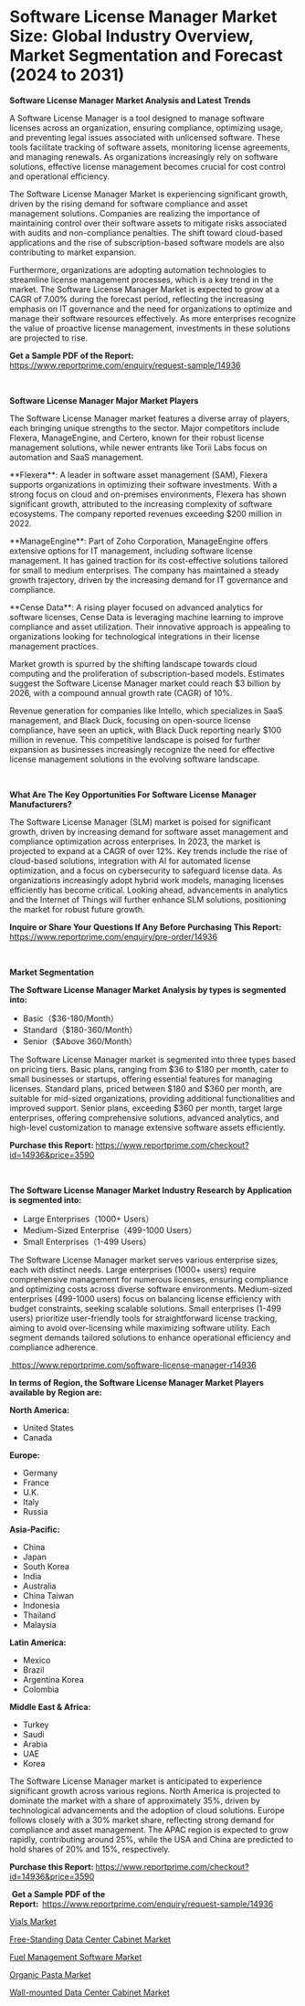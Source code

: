 <p><h1>Software License Manager Market Size: Global Industry Overview, Market Segmentation and Forecast (2024 to 2031)</h1></p><p><strong>Software License Manager Market Analysis and Latest Trends</strong></p>
<p><p>A Software License Manager is a tool designed to manage software licenses across an organization, ensuring compliance, optimizing usage, and preventing legal issues associated with unlicensed software. These tools facilitate tracking of software assets, monitoring license agreements, and managing renewals. As organizations increasingly rely on software solutions, effective license management becomes crucial for cost control and operational efficiency.</p><p>The Software License Manager Market is experiencing significant growth, driven by the rising demand for software compliance and asset management solutions. Companies are realizing the importance of maintaining control over their software assets to mitigate risks associated with audits and non-compliance penalties. The shift toward cloud-based applications and the rise of subscription-based software models are also contributing to market expansion.</p><p>Furthermore, organizations are adopting automation technologies to streamline license management processes, which is a key trend in the market. The Software License Manager Market is expected to grow at a CAGR of 7.00% during the forecast period, reflecting the increasing emphasis on IT governance and the need for organizations to optimize and manage their software resources effectively. As more enterprises recognize the value of proactive license management, investments in these solutions are projected to rise.</p></p>
<p><strong>Get a Sample PDF of the Report:&nbsp;</strong> <a href="https://www.reportprime.com/enquiry/request-sample/14936?utm_campaign=1789&utm_medium=2&utm_source=Github&utm_content=ia&utm_term=29112024&utm_id=software-license-manager">https://www.reportprime.com/enquiry/request-sample/14936</a></p>
<p>&nbsp;</p>
<p><strong>Software License Manager Major Market Players</strong></p>
<p><p>The Software License Manager market features a diverse array of players, each bringing unique strengths to the sector. Major competitors include Flexera, ManageEngine, and Certero, known for their robust license management solutions, while newer entrants like Torii Labs focus on automation and SaaS management.</p><p>**Flexera**: A leader in software asset management (SAM), Flexera supports organizations in optimizing their software investments. With a strong focus on cloud and on-premises environments, Flexera has shown significant growth, attributed to the increasing complexity of software ecosystems. The company reported revenues exceeding $200 million in 2022.</p><p>**ManageEngine**: Part of Zoho Corporation, ManageEngine offers extensive options for IT management, including software license management. It has gained traction for its cost-effective solutions tailored for small to medium enterprises. The company has maintained a steady growth trajectory, driven by the increasing demand for IT governance and compliance.</p><p>**Cense Data**: A rising player focused on advanced analytics for software licenses, Cense Data is leveraging machine learning to improve compliance and asset utilization. Their innovative approach is appealing to organizations looking for technological integrations in their license management practices.</p><p>Market growth is spurred by the shifting landscape towards cloud computing and the proliferation of subscription-based models. Estimates suggest the Software License Manager market could reach $3 billion by 2026, with a compound annual growth rate (CAGR) of 10%. </p><p>Revenue generation for companies like Intello, which specializes in SaaS management, and Black Duck, focusing on open-source license compliance, have seen an uptick, with Black Duck reporting nearly $100 million in revenue. This competitive landscape is poised for further expansion as businesses increasingly recognize the need for effective license management solutions in the evolving software landscape.</p></p>
<p>&nbsp;</p>
<p><strong>What Are The Key Opportunities For Software License Manager Manufacturers?</strong></p>
<p><p>The Software License Manager (SLM) market is poised for significant growth, driven by increasing demand for software asset management and compliance optimization across enterprises. In 2023, the market is projected to expand at a CAGR of over 12%. Key trends include the rise of cloud-based solutions, integration with AI for automated license optimization, and a focus on cybersecurity to safeguard license data. As organizations increasingly adopt hybrid work models, managing licenses efficiently has become critical. Looking ahead, advancements in analytics and the Internet of Things will further enhance SLM solutions, positioning the market for robust future growth.</p></p>
<p><strong>Inquire or Share Your Questions If Any Before Purchasing This Report:</strong> <a href="https://www.reportprime.com/enquiry/pre-order/14936?utm_campaign=1789&utm_medium=2&utm_source=Github&utm_content=ia&utm_term=29112024&utm_id=software-license-manager">https://www.reportprime.com/enquiry/pre-order/14936</a></p>
<p>&nbsp;</p>
<p><strong>Market Segmentation</strong></p>
<p><strong>The Software License Manager Market Analysis by types is segmented into:</strong></p>
<p><ul><li>Basic（$36-180/Month）</li><li>Standard（$180-360/Month）</li><li>Senior（$Above 360/Month）</li></ul></p>
<p><p>The Software License Manager market is segmented into three types based on pricing tiers. Basic plans, ranging from $36 to $180 per month, cater to small businesses or startups, offering essential features for managing licenses. Standard plans, priced between $180 and $360 per month, are suitable for mid-sized organizations, providing additional functionalities and improved support. Senior plans, exceeding $360 per month, target large enterprises, offering comprehensive solutions, advanced analytics, and high-level customization to manage extensive software assets efficiently.</p></p>
<p><strong>Purchase this Report:&nbsp;</strong><a href="https://www.reportprime.com/checkout?id=14936&price=3590&utm_campaign=1789&utm_medium=2&utm_source=Github&utm_content=ia&utm_term=29112024&utm_id=software-license-manager">https://www.reportprime.com/checkout?id=14936&price=3590</a></p>
<p>&nbsp;</p>
<p><strong>The Software License Manager Market Industry Research by Application is segmented into:</strong></p>
<p><ul><li>Large Enterprises（1000+ Users）</li><li>Medium-Sized Enterprise（499-1000 Users）</li><li>Small Enterprises（1-499 Users）</li></ul></p>
<p><p>The Software License Manager market serves various enterprise sizes, each with distinct needs. Large enterprises (1000+ users) require comprehensive management for numerous licenses, ensuring compliance and optimizing costs across diverse software environments. Medium-sized enterprises (499-1000 users) focus on balancing license efficiency with budget constraints, seeking scalable solutions. Small enterprises (1-499 users) prioritize user-friendly tools for straightforward license tracking, aiming to avoid over-licensing while maximizing software utility. Each segment demands tailored solutions to enhance operational efficiency and compliance adherence.</p></p>
<p><a href="https://www.reportprime.com/software-license-manager-r14936?utm_campaign=1789&utm_medium=2&utm_source=Github&utm_content=ia&utm_term=29112024&utm_id=software-license-manager">&nbsp;https://www.reportprime.com/software-license-manager-r14936</a></p>
<p><strong>In terms of Region, the Software License Manager Market Players available by Region are:</strong></p>
<p>
    <p> <strong> North America: </strong>
        <ul>
            <li>United States</li>
            <li>Canada</li>
        </ul>
        </p> 
    <p> <strong> Europe: </strong>
        <ul>
            <li>Germany</li>
            <li>France</li>
            <li>U.K.</li>
            <li>Italy</li>
            <li>Russia</li>
        </ul>
        </p> 
    <p> <strong> Asia-Pacific: </strong>
        <ul>
            <li>China</li>
            <li>Japan</li>
            <li>South Korea</li>
            <li>India</li>
            <li>Australia</li>
            <li>China Taiwan</li>
            <li>Indonesia</li>
            <li>Thailand</li>
            <li>Malaysia</li>
        </ul>
        </p> 
    <p> <strong> Latin America: </strong>
        <ul>
            <li>Mexico</li>
            <li>Brazil</li>
            <li>Argentina Korea</li>
            <li>Colombia</li>
        </ul>
        </p> 
    <p> <strong> Middle East & Africa: </strong>
        <ul>
            <li>Turkey</li>
            <li>Saudi</li>
            <li>Arabia</li>
            <li>UAE</li>
            <li>Korea</li>
        </ul>
    </p>
    </p>
<p><p>The Software License Manager market is anticipated to experience significant growth across various regions. North America is projected to dominate the market with a share of approximately 35%, driven by technological advancements and the adoption of cloud solutions. Europe follows closely with a 30% market share, reflecting strong demand for compliance and asset management. The APAC region is expected to grow rapidly, contributing around 25%, while the USA and China are predicted to hold shares of 20% and 15%, respectively.</p></p>
<p><strong>Purchase this Report: </strong><a href="https://www.reportprime.com/checkout?id=14936&price=3590&utm_campaign=1789&utm_medium=2&utm_source=Github&utm_content=ia&utm_term=29112024&utm_id=software-license-manager">https://www.reportprime.com/checkout?id=14936&price=3590</a></p>
<p>&nbsp;<strong>Get a Sample PDF of the Report:&nbsp;&nbsp;</strong><a href="https://www.reportprime.com/enquiry/request-sample/14936?utm_campaign=1789&utm_medium=2&utm_source=Github&utm_content=ia&utm_term=29112024&utm_id=software-license-manager">https://www.reportprime.com/enquiry/request-sample/14936</a></p>
<p><strong></strong></p>
<p><p><a href="https://www.linkedin.com/pulse/vials-industry-sector-new-technologies-market-impact-forecasted-1zr4c?utm_campaign=1789&utm_medium=2&utm_source=Github&utm_content=ia&utm_term=29112024&utm_id=software-license-manager">Vials Market</a></p><p><a href="https://issuu.com/reportprime-2/docs/free-standing-data-center-cabinet-market-size-2030?utm_campaign=1789&utm_medium=2&utm_source=Github&utm_content=ia&utm_term=29112024&utm_id=software-license-manager">Free-Standing Data Center Cabinet Market</a></p><p><a href="https://github.com/willjis/Market-Research-Report-List-1/blob/main/fuel-management-software-market.md?utm_campaign=1789&utm_medium=2&utm_source=Github&utm_content=ia&utm_term=29112024&utm_id=software-license-manager">Fuel Management Software Market</a></p><p><a href="https://www.linkedin.com/pulse/regulatory-insights-organic-pasta-market-2024-2031-policies-fdwuc?utm_campaign=1789&utm_medium=2&utm_source=Github&utm_content=ia&utm_term=29112024&utm_id=software-license-manager">Organic Pasta Market</a></p><p><a href="https://issuu.com/reportprime-2/docs/wall-mounted-data-center-cabinet-market-size-2030.?utm_campaign=1789&utm_medium=2&utm_source=Github&utm_content=ia&utm_term=29112024&utm_id=software-license-manager">Wall-mounted Data Center Cabinet Market</a></p></p>